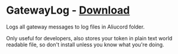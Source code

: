 # GatewayLog - [Download](https://github.com/Vendicated/AliucordPlugins/blob/builds/GatewayLog.zip?raw=true)

Logs all gateway messages to log files in Aliucord folder. 

Only useful for developers, also stores your token in plain text world readable file, so don't install unless you know what you're doing.
